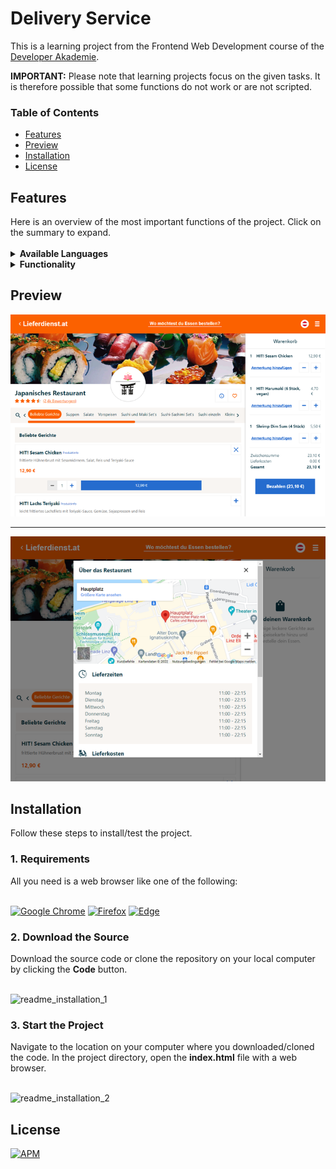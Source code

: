 <h1>Delivery Service</h1>

This is a learning project from the Frontend Web Development course of the <a href="https://developerakademie.com/">Developer Akademie</a>. 

<b>IMPORTANT:</b> Please note that learning projects focus on the given tasks. It is therefore possible that some functions do not work or are not scripted.
<h3>Table of Contents</h3>

- <a href="#features">Features</a>
- <a href="#preview">Preview</a>
- <a href="#installation">Installation</a>
- <a href="#license">License</a>

<h2 id="features">Features</h2>
Here is an overview of the most important functions of the project. Click on the summary to expand.<br>

<br>
<details><summary><b>Available Languages</b></summary>
  
:heavy_check_mark: German <br>
  
</details>

<details><summary><b>Functionality</b></summary>
  
:heavy_check_mark: Login menu is displayed <br>
:heavy_check_mark: Country selection is displayed <br>
:heavy_check_mark: Restaurant information can be displayed <br>
:heavy_check_mark: The favorites button can be toggled <br>
:heavy_check_mark: Menu categories can be selected and scrolled <br>
:heavy_check_mark: Product information is displayed depending on the dish <br>
:heavy_check_mark: Add/remove dishes to cart or edit them <br>
:heavy_check_mark: Possibility to add comments to the dish in the shopping cart <br>
:heavy_check_mark: Dishes in cart will be stacked when added again <br>
:heavy_check_mark: The minimum order value is variable and the order can only be executed once it has been reached <br>
:heavy_check_mark: An order confirmation is displayed when you click on >Bezahlen< <br>
:heavy_check_mark: Responsive Webdesign <br>
  
</details>

<h2 id="preview">Preview</h2>

![This is an image](./assets/img/preview/basket_preview.png)
  
  ---
  
![This is an image](./assets/img/preview/info_preview.png)

<h2 id="installation">Installation</h2>
Follow these steps to install/test the project.

<h3 id="requirements">1. Requirements</h3>
All you need is a web browser like one of the following:
<br>
<br>

<a href="https://www.google.com/chrome/">![Google Chrome](https://img.shields.io/badge/Google%20Chrome-4285F4?style=for-the-badge&logo=GoogleChrome&logoColor=white)</a>
<a href="https://www.mozilla.org/en-US/firefox/new/">![Firefox](https://img.shields.io/badge/Firefox-FF7139?style=for-the-badge&logo=Firefox-Browser&logoColor=white)</a>
<a href="https://www.microsoft.com/en-US/edge">![Edge](https://img.shields.io/badge/Edge-0078D7?style=for-the-badge&logo=Microsoft-edge&logoColor=white)</a>

<h3>2. Download the Source</h3>
Download the source code or clone the repository on your local computer by clicking the <b>Code</b> button.
<br>
<br>

![readme_installation_1](https://user-images.githubusercontent.com/55922592/161735913-9de1b046-0a0c-448b-80fa-145ee904d8ab.png)

<h3>3. Start the Project</h3>
Navigate to the location on your computer where you downloaded/cloned the code. In the project directory, open the <b>index.html</b> file with a web browser.
<br>
<br>
  
![readme_installation_2](https://user-images.githubusercontent.com/55922592/161733187-a9ca556c-d21e-4f74-b96d-015082da85d5.png)

<h2 id="license">License</h2>

<a href="https://github.com/LukasVolgger/delivery-service/blob/main/LICENSE">![APM](https://img.shields.io/apm/l/vim-mode?label=License&style=for-the-badge)</a>
